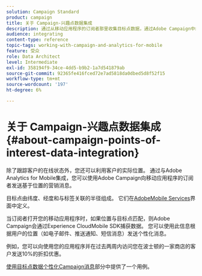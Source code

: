 ```yaml
---
solution: Campaign Standard
product: campaign
title: 关于 Campaign-兴趣点数据集成
description: 通过从移动应用程序的订阅者那里收集目标点数据，通过Adobe Campaign中的集成，向您的订阅者发送基于位置的营销消息。
audience: integrating
content-type: reference
topic-tags: working-with-campaign-and-analytics-for-mobile
feature: 受众
role: Data Architect
level: Intermediate
exl-id: 358194f9-34ce-4dd5-b9b2-1a7d541879ab
source-git-commit: 92365fe416fced72e7ad5818da0dbed5d8f52f15
workflow-type: tm+mt
source-wordcount: '197'
ht-degree: 6%

---
```


# 关于 Campaign-兴趣点数据集成{#about-campaign-points-of-interest-data-integration}

除了跟踪客户的在线状态外，您还可以利用客户的实际位置。 通过与Adobe Analytics for Mobile集成，您可以使用Adobe Campaign向移动应用程序的订阅者发送基于位置的营销消息。

目标点由纬度、经度和与标签关联的半径组成。 它们在[AdobeMobile Services](https://experienceleague.adobe.com/docs/mobile-services/using/home.html)界面中定义。

当订阅者打开您的移动应用程序时，如果位置与目标点匹配，则Adobe Campaign会通过Experience CloudMobile SDK捕获数据。 您可以使用此信息根据用户的位置（如电子邮件、推送通知、短信消息）发送个性化消息。

例如，您可以向使用您的应用程序并在过去两周内访问您在波士顿的一家商店的客户发送10%的折扣优惠。

[使用目标点数据个性化Campaign消息](../../integrating/using/personalizing-campaign-messages-with-point-of-interest-data.md)部分中提供了一个用例。
